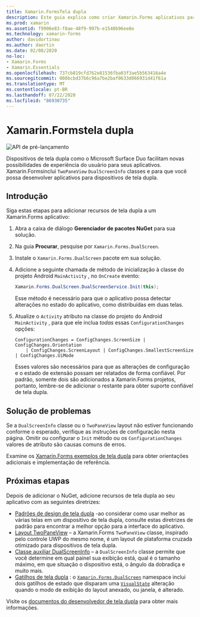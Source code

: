 ```yaml
---
title: Xamarin.FormsTela dupla
description: Este guia explica como criar Xamarin.Forms aplicativos para dispositivos de tela dupla.
ms.prod: xamarin
ms.assetid: f9906e83-f8ae-48f9-997b-e1540b96ee8e
ms.technology: xamarin-forms
author: davidortinau
ms.author: daortin
ms.date: 02/08/2020
no-loc:
- Xamarin.Forms
- Xamarin.Essentials
ms.openlocfilehash: 737cb819cfd762e81536fba03f3ae5b563416a4e
ms.sourcegitcommit: 008bcbd37b6c96a7be2baf0633d066931d41f61a
ms.translationtype: MT
ms.contentlocale: pt-BR
ms.lasthandoff: 07/22/2020
ms.locfileid: "86930735"
---
```

# <a name="xamarinforms-dual-screen"></a>Xamarin.Formstela dupla

![API de pré-lançamento](~/media/shared/preview.png "Esta API está atualmente em pré-lançamento")

Dispositivos de tela dupla como o Microsoft Surface Duo facilitam novas possibilidades de experiência do usuário para seus aplicativos. Xamarin.Formsinclui `TwoPaneView` `DualScreenInfo` classes e para que você possa desenvolver aplicativos para dispositivos de tela dupla.

## <a name="get-started"></a>Introdução

Siga estas etapas para adicionar recursos de tela dupla a um Xamarin.Forms aplicativo:

1. Abra a caixa de diálogo **Gerenciador de pacotes NuGet** para sua solução.
2. Na guia **Procurar**, pesquise por `Xamarin.Forms.DualScreen`.
3. Instale o `Xamarin.Forms.DualScreen` pacote em sua solução.
4. Adicione a seguinte chamada de método de inicialização à classe do projeto Android `MainActivity` , no `OnCreate` evento:

    ```csharp
    Xamarin.Forms.DualScreen.DualScreenService.Init(this);
    ```

    Esse método é necessário para que o aplicativo possa detectar alterações no estado do aplicativo, como distribuídas em duas telas.

5. Atualize o `Activity` atributo na classe do projeto do Android `MainActivity` , para que ele inclua _todas_ essas `ConfigurationChanges` opções:

    ```@csharp
    ConfigurationChanges = ConfigChanges.ScreenSize | ConfigChanges.Orientation 
        | ConfigChanges.ScreenLayout | ConfigChanges.SmallestScreenSize | ConfigChanges.UiMode
    ```

    Esses valores são necessários para que as alterações de configuração e o estado de extensão possam ser relatados de forma confiável. Por padrão, somente dois são adicionados a Xamarin.Forms projetos, portanto, lembre-se de adicionar o restante para obter suporte confiável de tela dupla.

## <a name="troubleshooting"></a>Solução de problemas

Se a `DualScreenInfo` classe ou o `TwoPaneView` layout não estiver funcionando conforme o esperado, verifique as instruções de configuração nesta página. Omitir ou configurar o `Init` método ou os `ConfigurationChanges` valores de atributo são causas comuns de erros.

Examine os [ Xamarin.Forms exemplos de tela dupla](https://docs.microsoft.com/dual-screen/xamarin/samples) para obter orientações adicionais e implementação de referência.

## <a name="next-steps"></a>Próximas etapas

Depois de adicionar o NuGet, adicione recursos de tela dupla ao seu aplicativo com as seguintes diretrizes:

- [Padrões de design de tela dupla](design-patterns.md) -ao considerar como usar melhor as várias telas em um dispositivo de tela dupla, consulte estas diretrizes de padrão para encontrar a melhor opção para a interface do aplicativo.
- [Layout TwoPaneView](twopaneview.md) – a Xamarin.Forms `TwoPaneView` classe, inspirado pelo controle UWP do mesmo nome, é um layout de plataforma cruzada otimizado para dispositivos de tela dupla.
- [Classe auxiliar DualScreenInfo](dual-screen-info.md) – a `DualScreenInfo` classe permite que você determine em qual painel sua exibição está, qual é o tamanho máximo, em que situação o dispositivo está, o ângulo da dobradiça e muito mais.
- [Gatilhos de tela dupla](triggers.md) : o [`Xamarin.Forms.DualScreen`](xref:Xamarin.Forms.DualScreen) namespace inclui dois gatilhos de estado que disparam uma [`VisualState`](xref:Xamarin.Forms.VisualState) alteração quando o modo de exibição do layout anexado, ou janela, é alterado.

Visite os [documentos do desenvolvedor de tela dupla](https://docs.microsoft.com/dual-screen/) para obter mais informações.
